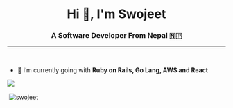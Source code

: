 <h1 align="center">Hi 👋, I'm Swojeet</h1>
<h3 align="center">A Software Developer From Nepal 🇳🇵</h3>

<hr>

<br/>

- 🌱 I’m currently going with **Ruby on Rails, Go Lang, AWS and React**


<img src="https://github-profile-trophy.vercel.app/?username=swojeet&theme=dracula&column=3&margin-w=15&margin-h=15 (https://github.com/ryo-ma/github-profile-trophy)">

<p>&nbsp;<img align="center" src="https://github-readme-stats.vercel.app/api?username=swojeet&show_icons=true&count_private=true&theme=dark" alt="swojeet" /></p>
